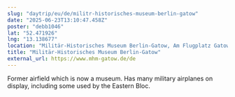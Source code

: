 ```yaml
---
slug: "daytrip/eu/de/militr-historisches-museum-berlin-gatow"
date: "2025-06-23T13:10:47.458Z"
poster: "debb1046"
lat: "52.471926"
lng: "13.138677"
location: "Militär-Historisches Museum Berlin-Gatow, Am Flugplatz Gatow, Berlin, 14089, Germany"
title: "Militär-Historisches Museum Berlin-Gatow"
external_url: https://www.mhm-gatow.de/de
---
```

Former airfield which is now a museum. Has many military airplanes on display, including some used by the Eastern Bloc.